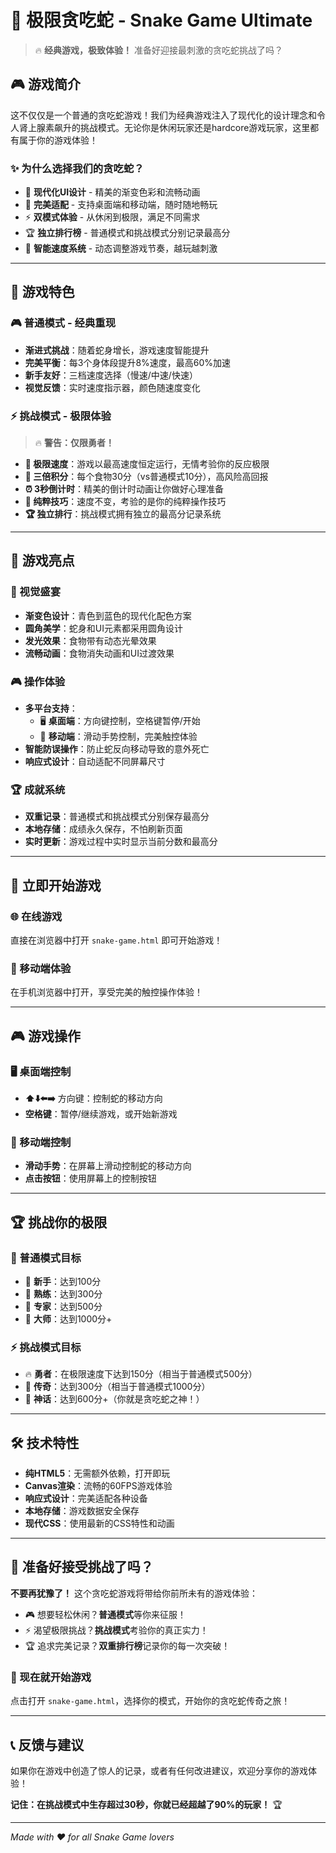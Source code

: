 # 🐍 极限贪吃蛇 - Snake Game Ultimate

> 🔥 **经典游戏，极致体验！** 准备好迎接最刺激的贪吃蛇挑战了吗？

## 🎮 游戏简介

这不仅仅是一个普通的贪吃蛇游戏！我们为经典游戏注入了现代化的设计理念和令人肾上腺素飙升的挑战模式。无论你是休闲玩家还是hardcore游戏玩家，这里都有属于你的游戏体验！

### ✨ 为什么选择我们的贪吃蛇？

- 🎨 **现代化UI设计** - 精美的渐变色彩和流畅动画
- 📱 **完美适配** - 支持桌面端和移动端，随时随地畅玩
- ⚡ **双模式体验** - 从休闲到极限，满足不同需求
- 🏆 **独立排行榜** - 普通模式和挑战模式分别记录最高分
- 🎯 **智能速度系统** - 动态调整游戏节奏，越玩越刺激

---

## 🚀 游戏特色

### 🎮 普通模式 - 经典重现
- **渐进式挑战**：随着蛇身增长，游戏速度智能提升
- **完美平衡**：每3个身体段提升8%速度，最高60%加速
- **新手友好**：三档速度选择（慢速/中速/快速）
- **视觉反馈**：实时速度指示器，颜色随速度变化

### ⚡ 挑战模式 - 极限体验
> 🔥 **警告：仅限勇者！**

- **🚀 极限速度**：游戏以最高速度恒定运行，无情考验你的反应极限
- **💎 三倍积分**：每个食物30分（vs普通模式10分），高风险高回报
- **⏰ 3秒倒计时**：精美的倒计时动画让你做好心理准备
- **🎯 纯粹技巧**：速度不变，考验的是你的纯粹操作技巧
- **🏆 独立排行**：挑战模式拥有独立的最高分记录系统

---

## 🎯 游戏亮点

### 🎨 视觉盛宴
- **渐变色设计**：青色到蓝色的现代化配色方案
- **圆角美学**：蛇身和UI元素都采用圆角设计
- **发光效果**：食物带有动态光晕效果
- **流畅动画**：食物消失动画和UI过渡效果

### 🎮 操作体验
- **多平台支持**：
  - 🖥️ **桌面端**：方向键控制，空格键暂停/开始
  - 📱 **移动端**：滑动手势控制，完美触控体验
- **智能防误操作**：防止蛇反向移动导致的意外死亡
- **响应式设计**：自动适配不同屏幕尺寸

### 🏆 成就系统
- **双重记录**：普通模式和挑战模式分别保存最高分
- **本地存储**：成绩永久保存，不怕刷新页面
- **实时更新**：游戏过程中实时显示当前分数和最高分

---

## 🚀 立即开始游戏

### 🌐 在线游戏
直接在浏览器中打开 `snake-game.html` 即可开始游戏！

### 📱 移动端体验
在手机浏览器中打开，享受完美的触控操作体验！

---

## 🎮 游戏操作

### 🖥️ 桌面端控制
- **⬆️⬇️⬅️➡️** 方向键：控制蛇的移动方向
- **空格键**：暂停/继续游戏，或开始新游戏

### 📱 移动端控制
- **滑动手势**：在屏幕上滑动控制蛇的移动方向
- **点击按钮**：使用屏幕上的控制按钮

---

## 🏆 挑战你的极限

### 🎯 普通模式目标
- 🥉 **新手**：达到100分
- 🥈 **熟练**：达到300分  
- 🥇 **专家**：达到500分
- 👑 **大师**：达到1000分+

### ⚡ 挑战模式目标
- 🔥 **勇者**：在极限速度下达到150分（相当于普通模式500分）
- 💎 **传奇**：达到300分（相当于普通模式1000分）
- 👑 **神话**：达到600分+（你就是贪吃蛇之神！）

---

## 🛠️ 技术特性

- **纯HTML5**：无需额外依赖，打开即玩
- **Canvas渲染**：流畅的60FPS游戏体验
- **响应式设计**：完美适配各种设备
- **本地存储**：游戏数据安全保存
- **现代CSS**：使用最新的CSS特性和动画

---

## 🎊 准备好接受挑战了吗？

**不要再犹豫了！** 这个贪吃蛇游戏将带给你前所未有的游戏体验：

- 🎮 想要轻松休闲？**普通模式**等你来征服！
- ⚡ 渴望极限挑战？**挑战模式**考验你的真正实力！
- 🏆 追求完美记录？**双重排行榜**记录你的每一次突破！

### 🚀 现在就开始游戏

点击打开 `snake-game.html`，选择你的模式，开始你的贪吃蛇传奇之旅！

---

## 📞 反馈与建议

如果你在游戏中创造了惊人的记录，或者有任何改进建议，欢迎分享你的游戏体验！

**记住：在挑战模式中生存超过30秒，你就已经超越了90%的玩家！** 🏆

---

*Made with ❤️ for all Snake Game lovers*